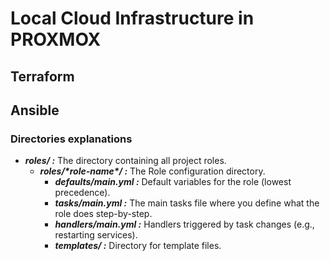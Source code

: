 # Local Cloud Infrastructure in PROXMOX

## Terraform

## Ansible

###  Directories explanations

- ***roles/ :*** The directory containing all project roles.
    - ***roles/\*role-name\*/ :*** The Role configuration directory.
        - ***defaults/main.yml :*** Default variables for the role (lowest precedence).
        - ***tasks/main.yml :*** The main tasks file where you define what the role does step-by-step.
        - ***handlers/main.yml :*** Handlers triggered by task changes (e.g., restarting services).
        - ***templates/ :*** Directory for template files.

